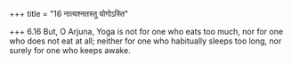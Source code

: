 +++
title = "16 नात्यश्नतस्तु योगोऽस्ति"

+++
6.16 But, O Arjuna, Yoga is not for one who eats too much, nor for one
who does not eat at all; neither for one who habitually sleeps too long,
nor surely for one who keeps awake.

